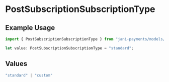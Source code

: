 # PostSubscriptionSubscriptionType

## Example Usage

```typescript
import { PostSubscriptionSubscriptionType } from "jani-payments/models/operations";

let value: PostSubscriptionSubscriptionType = "standard";
```

## Values

```typescript
"standard" | "custom"
```